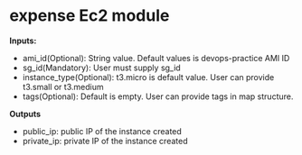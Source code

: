 # expense Ec2 module

**Inputs:**

* ami_id(Optional): String value. Default values is devops-practice AMI ID
* sg_id(Mandatory): User must supply sg_id
* instance_type(Optional): t3.micro is default value. User can provide t3.small or t3.medium
* tags(Optional): Default is empty. User can provide tags in map structure.

**Outputs**
* public_ip: public IP of the instance created
* private_ip: private IP of the instance created